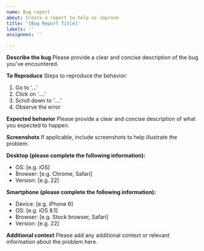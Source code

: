 ```yaml
---
name: Bug report
about: Create a report to help us improve
title: '[Bug Report Title]'
labels: ''
assignees: ''

---
```


**Describe the bug**
Please provide a clear and concise description of the bug you've encountered.

**To Reproduce**
Steps to reproduce the behavior:
1. Go to '...'
2. Click on '....'
3. Scroll down to '....'
4. Observe the error

**Expected behavior**
Please provide a clear and concise description of what you expected to happen.

**Screenshots**
If applicable, include screenshots to help illustrate the problem.

**Desktop (please complete the following information):**
 - OS: [e.g. iOS]
 - Browser: [e.g. Chrome, Safari]
 - Version: [e.g. 22]

**Smartphone (please complete the following information):**
 - Device: [e.g. iPhone 6]
 - OS: [e.g. iOS 8.1]
 - Browser: [e.g. Stock browser, Safari]
 - Version: [e.g. 22]

**Additional context**
Please add any additional context or relevant information about the problem here.
